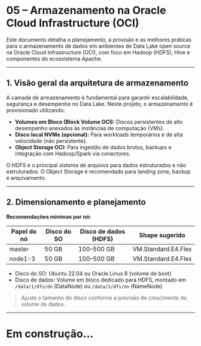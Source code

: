 # 05 – Armazenamento na Oracle Cloud Infrastructure (OCI)

Este documento detalha o planejamento, a provisão e as melhores práticas para o armazenamento de dados em ambientes de Data Lake open source na Oracle Cloud Infrastructure (OCI), com foco em Hadoop (HDFS), Hive e componentes do ecossistema Apache.

---

## 1. Visão geral da arquitetura de armazenamento

A camada de armazenamento é fundamental para garantir escalabilidade, segurança e desempenho no Data Lake. Neste projeto, o armazenamento é provisionado utilizando:

- **Volumes em Bloco (Block Volume OCI):** Discos persistentes de alto desempenho anexados às instâncias de computação (VMs).
- **Disco local NVMe (opcional):** Para workloads temporários e de alta velocidade (não persistente).
- **Object Storage OCI:** Para ingestão de dados brutos, backups e integração com Hadoop/Spark via conectores.

O HDFS é o principal sistema de arquivos para dados estruturados e não estruturados. O Object Storage é recomendado para landing zone, backup e arquivamento.

---

## 2. Dimensionamento e planejamento

**Recomendações mínimas por nó:**

| Papel do nó | Disco do SO | Disco de dados (HDFS) | Shape sugerido            |
|-------------|-------------|----------------------|---------------------------|
| master      | 50 GB       | 100–500 GB           | VM.Standard.E4.Flex       |
| node1-3     | 50 GB       | 100–500 GB           | VM.Standard.E4.Flex       |

- Disco do SO: Ubuntu 22.04 ou Oracle Linux 8 (volume de boot)
- Disco de dados: Volume em bloco dedicado para HDFS, montado em `/data/1/dfs/dn` (DataNode) ou `/data/1/dfs/nn` (NameNode)

> Ajuste o tamanho do disco conforme a previsão de crescimento do volume de dados.

---
# Em construção...


